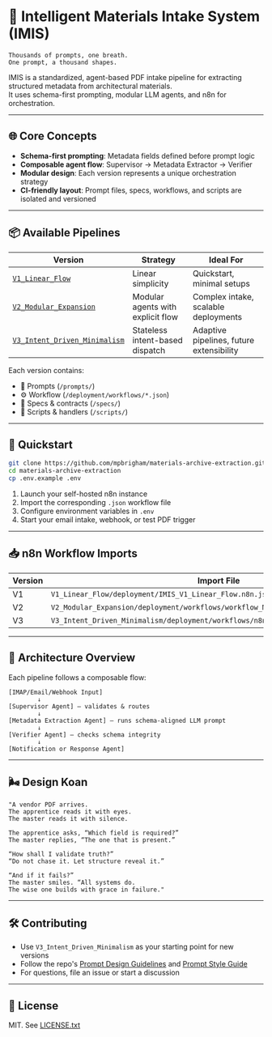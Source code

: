 # 🧠 Intelligent Materials Intake System (IMIS)
```
Thousands of prompts, one breath.  
One prompt, a thousand shapes.
```
IMIS is a standardized, agent-based PDF intake pipeline for extracting structured metadata from architectural materials.  
It uses schema-first prompting, modular LLM agents, and n8n for orchestration.

---

## 🌐 Core Concepts

- **Schema-first prompting**: Metadata fields defined before prompt logic  
- **Composable agent flow**: Supervisor → Metadata Extractor → Verifier  
- **Modular design**: Each version represents a unique orchestration strategy  
- **CI-friendly layout**: Prompt files, specs, workflows, and scripts are isolated and versioned  

---

## 📦 Available Pipelines

| Version | Strategy                  | Ideal For                            |
|---------|---------------------------|--------------------------------------|
| [`V1_Linear_Flow`](./V1_Linear_Flow) | Linear simplicity           | Quickstart, minimal setups           |
| [`V2_Modular_Expansion`](./V2_Modular_Expansion) | Modular agents with explicit flow | Complex intake, scalable deployments |
| [`V3_Intent_Driven_Minimalism`](./V3_Intent_Driven_Minimalism) | Stateless intent-based dispatch | Adaptive pipelines, future extensibility |

Each version contains:
- 🧠 Prompts (`/prompts/`)
- ⚙️ Workflow (`/deployment/workflows/*.json`)
- 📜 Specs & contracts (`/specs/`)
- 🧪 Scripts & handlers (`/scripts/`)

---

## 🚀 Quickstart

```bash
git clone https://github.com/mpbrigham/materials-archive-extraction.git
cd materials-archive-extraction
cp .env.example .env
```

1. Launch your self-hosted n8n instance  
2. Import the corresponding `.json` workflow file  
3. Configure environment variables in `.env`  
4. Start your email intake, webhook, or test PDF trigger  

---

## 📥 n8n Workflow Imports

| Version | Import File |
|---------|-------------|
| V1 | `V1_Linear_Flow/deployment/IMIS_V1_Linear_Flow.n8n.json` |
| V2 | `V2_Modular_Expansion/deployment/workflows/workflow_Materials_Intake_FullFlow.json` |
| V3 | `V3_Intent_Driven_Minimalism/deployment/workflows/n8n_workflow.json` |

---

## 🧭 Architecture Overview

Each pipeline follows a composable flow:

```plaintext
[IMAP/Email/Webhook Input]
        ↓
[Supervisor Agent] — validates & routes
        ↓
[Metadata Extraction Agent] — runs schema-aligned LLM prompt
        ↓
[Verifier Agent] — checks schema integrity
        ↓
[Notification or Response Agent]
```

---

## 🌬️ Design Koan
```
"A vendor PDF arrives.
The apprentice reads it with eyes.
The master reads it with silence.

The apprentice asks, “Which field is required?”
The master replies, “The one that is present.”

“How shall I validate truth?”
“Do not chase it. Let structure reveal it.”

“And if it fails?”
The master smiles. “All systems do.
The wise one builds with grace in failure."
```
---

## 🛠 Contributing

- Use `V3_Intent_Driven_Minimalism` as your starting point for new versions  
- Follow the repo's [Prompt Design Guidelines](PROMPT_DESIGN_GUIDELINES.txt) and [Prompt Style Guide](PROMPT_STYLE_GUIDELINES.txt)  
- For questions, file an issue or start a discussion  

---

## 🔗 License

MIT. See [LICENSE.txt](LICENSE.txt)
